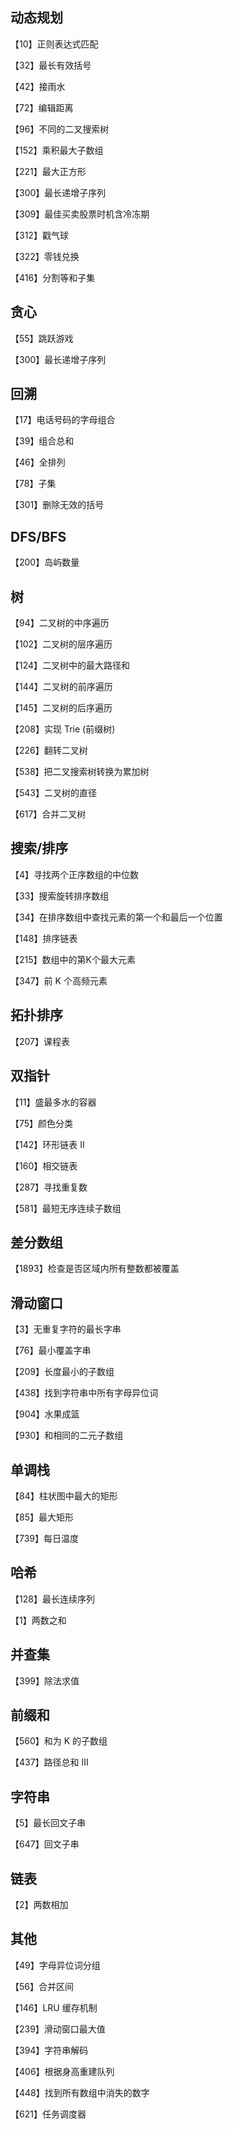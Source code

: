 ## 动态规划

【10】正则表达式匹配

【32】最长有效括号

【42】接雨水

【72】编辑距离

【96】不同的二叉搜索树

【152】乘积最大子数组

【221】最大正方形

【300】最长递增子序列

【309】最佳买卖股票时机含冷冻期

【312】戳气球

【322】零钱兑换

【416】分割等和子集


## 贪心

【55】跳跃游戏

【300】最长递增子序列


## 回溯

【17】电话号码的字母组合

【39】组合总和

【46】全排列

【78】子集

【301】删除无效的括号


## DFS/BFS

【200】岛屿数量


## 树

【94】二叉树的中序遍历

【102】二叉树的层序遍历

【124】二叉树中的最大路径和

【144】二叉树的前序遍历

【145】二叉树的后序遍历

【208】实现 Trie (前缀树)

【226】翻转二叉树

【538】把二叉搜索树转换为累加树

【543】二叉树的直径

【617】合并二叉树


## 搜索/排序

【4】寻找两个正序数组的中位数

【33】搜索旋转排序数组

【34】在排序数组中查找元素的第一个和最后一个位置

【148】排序链表

【215】数组中的第K个最大元素

【347】前 K 个高频元素


## 拓扑排序

【207】课程表


## 双指针

【11】盛最多水的容器

【75】颜色分类

【142】环形链表 II

【160】相交链表

【287】寻找重复数

【581】最短无序连续子数组


## 差分数组

【1893】检查是否区域内所有整数都被覆盖


## 滑动窗口

【3】无重复字符的最长字串

【76】最小覆盖字串

【209】长度最小的子数组

【438】找到字符串中所有字母异位词

【904】水果成篮

【930】和相同的二元子数组


## 单调栈

【84】柱状图中最大的矩形

【85】最大矩形

【739】每日温度


## 哈希

【128】最长连续序列

【1】两数之和


## 并查集

【399】除法求值


## 前缀和

【560】和为 K 的子数组

【437】路径总和 III


## 字符串

【5】最长回文子串

【647】回文子串


## 链表

【2】两数相加


## 其他

【49】字母异位词分组

【56】合并区间

【146】LRU 缓存机制

【239】滑动窗口最大值

【394】字符串解码

【406】根据身高重建队列

【448】找到所有数组中消失的数字

【621】任务调度器

